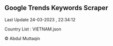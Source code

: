 

## Google Trends Keywords Scraper 
 
Last Update 24-03-2023 , 22:34:12

Country List :
VIETNAM.json



© Abdul Muttaqin 
